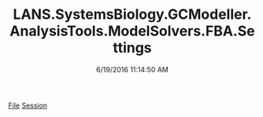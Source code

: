 ﻿---
title: LANS.SystemsBiology.GCModeller.AnalysisTools.ModelSolvers.FBA.Settings
date: 6/19/2016 11:14:50 AM
---

[File](T-LANS.SystemsBiology.GCModeller.AnalysisTools.ModelSolvers.FBA.Settings.File.html)
[Session](T-LANS.SystemsBiology.GCModeller.AnalysisTools.ModelSolvers.FBA.Settings.Session.html)

